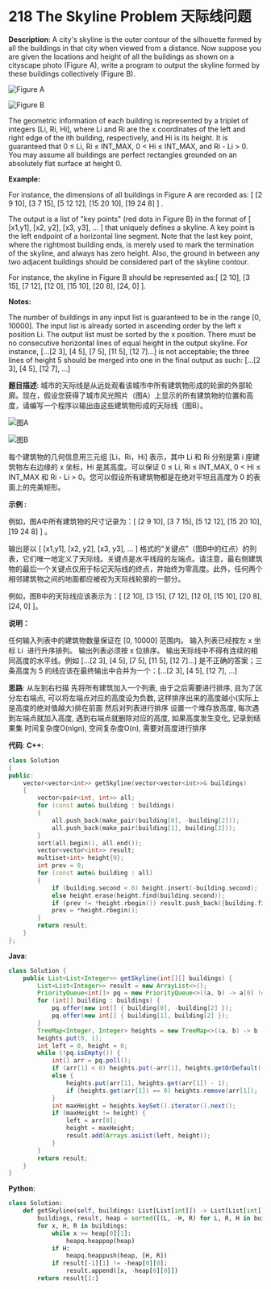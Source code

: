# 218 The Skyline Problem 天际线问题

__Description__:
A city's skyline is the outer contour of the silhouette formed by all the buildings in that city when viewed from a distance. Now suppose you are given the locations and height of all the buildings as shown on a cityscape photo (Figure A), write a program to output the skyline formed by these buildings collectively (Figure B).

![Figure A](https://upload-images.jianshu.io/upload_images/16639143-208e8a01b5d7206b.png?imageMogr2/auto-orient/strip%7CimageView2/2/w/1240)

![Figure B](https://upload-images.jianshu.io/upload_images/16639143-e97f54faa473517a.png?imageMogr2/auto-orient/strip%7CimageView2/2/w/1240)

The geometric information of each building is represented by a triplet of integers [Li, Ri, Hi], where Li and Ri are the x coordinates of the left and right edge of the ith building, respectively, and Hi is its height. It is guaranteed that 0 ≤ Li, Ri ≤ INT_MAX, 0 < Hi ≤ INT_MAX, and Ri - Li > 0. You may assume all buildings are perfect rectangles grounded on an absolutely flat surface at height 0.

__Example:__

For instance, the dimensions of all buildings in Figure A are recorded as: [ [2 9 10], [3 7 15], [5 12 12], [15 20 10], [19 24 8] ] .

The output is a list of "key points" (red dots in Figure B) in the format of [ [x1,y1], [x2, y2], [x3, y3], ... ] that uniquely defines a skyline. A key point is the left endpoint of a horizontal line segment. Note that the last key point, where the rightmost building ends, is merely used to mark the termination of the skyline, and always has zero height. Also, the ground in between any two adjacent buildings should be considered part of the skyline contour.

For instance, the skyline in Figure B should be represented as:[ [2 10], [3 15], [7 12], [12 0], [15 10], [20 8], [24, 0] ].

__Notes:__

The number of buildings in any input list is guaranteed to be in the range [0, 10000].
The input list is already sorted in ascending order by the left x position Li.
The output list must be sorted by the x position.
There must be no consecutive horizontal lines of equal height in the output skyline. For instance, [...[2 3], [4 5], [7 5], [11 5], [12 7]...] is not acceptable; the three lines of height 5 should be merged into one in the final output as such: [...[2 3], [4 5], [12 7], ...]

__题目描述__:
城市的天际线是从远处观看该城市中所有建筑物形成的轮廓的外部轮廓。现在，假设您获得了城市风光照片（图A）上显示的所有建筑物的位置和高度，请编写一个程序以输出由这些建筑物形成的天际线（图B）。

![图A](https://upload-images.jianshu.io/upload_images/16639143-208e8a01b5d7206b.png?imageMogr2/auto-orient/strip%7CimageView2/2/w/1240)

![图B](https://upload-images.jianshu.io/upload_images/16639143-e97f54faa473517a.png?imageMogr2/auto-orient/strip%7CimageView2/2/w/1240)

每个建筑物的几何信息用三元组 [Li，Ri，Hi] 表示，其中 Li 和 Ri 分别是第 i 座建筑物左右边缘的 x 坐标，Hi 是其高度。可以保证 0 ≤ Li, Ri ≤ INT_MAX, 0 < Hi ≤ INT_MAX 和 Ri - Li > 0。您可以假设所有建筑物都是在绝对平坦且高度为 0 的表面上的完美矩形。

__示例 :__

例如，图A中所有建筑物的尺寸记录为：[ [2 9 10], [3 7 15], [5 12 12], [15 20 10], [19 24 8] ] 。

输出是以 [ [x1,y1], [x2, y2], [x3, y3], ... ] 格式的“关键点”（图B中的红点）的列表，它们唯一地定义了天际线。关键点是水平线段的左端点。请注意，最右侧建筑物的最后一个关键点仅用于标记天际线的终点，并始终为零高度。此外，任何两个相邻建筑物之间的地面都应被视为天际线轮廓的一部分。

例如，图B中的天际线应该表示为：[ [2 10], [3 15], [7 12], [12 0], [15 10], [20 8], [24, 0] ]。

__说明：__

任何输入列表中的建筑物数量保证在 [0, 10000] 范围内。
输入列表已经按左 x 坐标 Li  进行升序排列。
输出列表必须按 x 位排序。
输出天际线中不得有连续的相同高度的水平线。例如 [...[2 3], [4 5], [7 5], [11 5], [12 7]...] 是不正确的答案；三条高度为 5 的线应该在最终输出中合并为一个：[...[2 3], [4 5], [12 7], ...]

__思路__:
从左到右扫描
先将所有建筑加入一个列表, 由于之后需要进行排序, 且为了区分左右端点, 可以将左端点对应的高度设为负数, 这样排序出来的高度越小(实际上是高度的绝对值越大)排在前面
然后对列表进行排序
设置一个堆存放高度, 每次遇到左端点就加入高度, 遇到右端点就删除对应的高度, 如果高度发生变化, 记录到结果集
时间复杂度O(nlgn), 空间复杂度O(n), 需要对高度进行排序

__代码__:
__C++__:

```C++
class Solution 
{
public:
    vector<vector<int>> getSkyline(vector<vector<int>>& buildings) 
    {
        vector<pair<int, int>> all;
        for (const auto& building : buildings) 
        {
            all.push_back(make_pair(building[0], -building[2]));
            all.push_back(make_pair(building[1], building[2]));
        }
        sort(all.begin(), all.end());
        vector<vector<int>> result;
        multiset<int> height{0};
        int prev = 0;
        for (const auto& building : all) 
        {
            if (building.second < 0) height.insert(-building.second);
            else height.erase(height.find(building.second));
            if (prev != *height.rbegin()) result.push_back({building.first, *height.rbegin()});
            prev = *height.rbegin();
        }
        return result;
    }
};
```

__Java__:

```Java
class Solution {
    public List<List<Integer>> getSkyline(int[][] buildings) {
        List<List<Integer>> result = new ArrayList<>();
        PriorityQueue<int[]> pq = new PriorityQueue<>((a, b) -> a[0] != b[0] ? a[0] - b[0] : a[1] - b[1]);
        for (int[] building : buildings) {
            pq.offer(new int[] { building[0], -building[2] });
            pq.offer(new int[] { building[1], building[2] });
        }
        TreeMap<Integer, Integer> heights = new TreeMap<>((a, b) -> b - a);
        heights.put(0, 1);
        int left = 0, height = 0;
        while (!pq.isEmpty()) {
            int[] arr = pq.poll();
            if (arr[1] < 0) heights.put(-arr[1], heights.getOrDefault(-arr[1], 0) + 1);
            else {
                heights.put(arr[1], heights.get(arr[1]) - 1);
                if (heights.get(arr[1]) == 0) heights.remove(arr[1]);
            }
            int maxHeight = heights.keySet().iterator().next();
            if (maxHeight != height) {
                left = arr[0];
                height = maxHeight;
                result.add(Arrays.asList(left, height));
            }
        }
        return result;
    }
}
```

__Python__:

```Python
class Solution:
    def getSkyline(self, buildings: List[List[int]]) -> List[List[int]]:
        buildings, result, heap = sorted([(L, -H, R) for L, R, H in buildings] + list({(R, 0, 0) for _, R, _ in buildings } )), [[0, 0]], [[0, float("inf")]]
        for x, H, R in buildings:
            while x >= heap[0][1]:
                heapq.heappop(heap)
            if H:
                heapq.heappush(heap, [H, R])
            if result[-1][1] != -heap[0][0]:
                result.append([x, -heap[0][0]])
        return result[1:]
```
